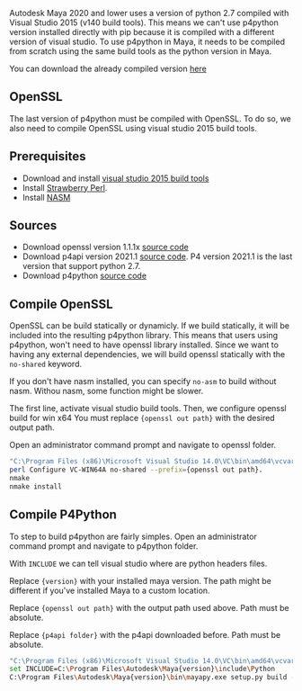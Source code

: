 Autodesk Maya 2020 and lower uses a version of python 2.7 compiled with Visual Studio 2015 (v140 build tools).  This means we can't use p4python version installed directly with pip because it is compiled with a different version of visual studio.  To use p4python in Maya, it needs to be compiled from scratch using the same build tools as the python version in Maya.

You can download the already compiled version [here](https://1drv.ms/u/s!AmUIPYb_04PSge0RmEy9TFH1CdNHwA?e=OFFFbe)

## OpenSSL

The last version of p4python must be compiled with OpenSSL. To do so, we also need to compile OpenSSL using visual studio 2015 build tools. 

## Prerequisites

- Download and install [visual studio 2015 build tools](https://www.microsoft.com/en-us/download/details.aspx?id=48159&WT.mc_id=rss_alldownloads_devresources)
- Install [Strawberry Perl](https://strawberryperl.com/).
- Install [NASM](https://www.nasm.us/)

## Sources

- Download openssl version 1.1.1x [source code](https://www.openssl.org/source/)
- Download p4api version 2021.1 [source code](http://ftp.perforce.com/perforce/r21.1/bin.ntx64/p4api_vs2015_dyn_openssl1.1.1.zip).  P4 version 2021.1 is the last version that support python 2.7.
- Download p4python [source code](http://ftp.perforce.com/perforce/r21.1/bin.tools/p4python.tgz)


## Compile OpenSSL

OpenSSL can be build statically or dynamicly.  If we build statically, it will be included into the resulting p4python library.  This means that users using p4python, won't need to have openssl library installed.  Since we want to having any external dependencies, we will build openssl statically with the `no-shared` keyword.

If you don't have nasm installed, you can specify `no-asm` to build without nasm.  Withou nasm, some function might be slower.

The first line, activate visual studio build tools.  Then, we configure openssl build for win x64  You must replace `{openssl out path}` with the desired output path.

Open an administrator command prompt and navigate to openssl folder.
```bash
"C:\Program Files (x86)\Microsoft Visual Studio 14.0\VC\bin\amd64\vcvars64.bat"
perl Configure VC-WIN64A no-shared --prefix={openssl out path}.
nmake
nmake install
```

## Compile P4Python

To step to build p4python are fairly simples.  Open an administrator command prompt and navigate to p4python folder.

With `INCLUDE` we can tell visual studio where are python headers files.

Replace `{version}` with your installed maya version.  The path might be different
if you've installed Maya to a custom location.

Replace `{openssl out path}` with the output path used above.  Path must be absolute.

Replace `{p4api folder}` with the p4api downloaded before.  Path must be absolute.

```bash
"C:\Program Files (x86)\Microsoft Visual Studio 14.0\VC\bin\amd64\vcvars64.bat"
set INCLUDE=C:\Program Files\Autodesk\Maya{version}\include\Python
C:\Program Files\Autodesk\Maya{version}\bin\mayapy.exe setup.py build --apidir {p4api folder} --ssl {openssl out path}\lib
```
